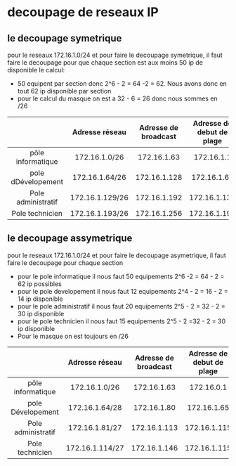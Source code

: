 # decoupage de reseaux IP

## le decoupage symetrique

pour le reseaux 172.16.1.0/24 et pour faire le decoupage symetrique, il faut faire le decoupage pour que chaque section est aux moins 50 ip de disponible
le calcul:
- 50 equipent par section donc 2^6 - 2 = 64 -2 = 62. Nous avons donc en tout 62 ip disponible par section
- pour le calcul du masque on est a 32 - 6 = 26 donc nous sommes en /26

|        | Adresse réseau | Adresse de broadcast | Adresse de debut de plage | Adresse de fin de ligne |
| :-: | :------------: | :------------------: | :------: | :-----------: |
| pôle informatique |172.16.1.0/26|172.16.1.63|172.16.1.1|172.16.1.62|
| pole dDévelopement |172.16.1.64/26|172.16.1.128|172.16.1.65|172.16.1.127|
| Pole administratif |172.16.1.129/26|172.16.1.192|172.16.1.130|172.16.191|
| Pole technicien |172.16.1.193/26|172.16.1.256|172.16.1.194|172.16.1.255|


## le decoupage assymetrique

pour le reseaux 172.16.1.0/24 et pour faire le decoupage asymetrique, il faut faire le decoupage pour chaque section
- pour le pole informatique il nous faut 50 equipements 2^6 -2 = 64 - 2 = 62 ip possibles
- pour le pole developement il nous faut 12 equipements 2^4 - 2 = 16 - 2 = 14 ip disponible
- pour le pole administratif il nous faut 20 equipements 2^5 - 2 = 32 - 2 = 30 ip disponible
- pour le pole technicien il nous faut 15 equipements 2^5 - 2 =32 - 2 = 30 ip disponible
- Pour le masque on est toujours en /26

|        | Adresse réseau | Adresse de broadcast | Adresse de debut de plage | Adresse de fin de ligne |
| :-: | :------------: | :------------------: | :------: | :-----------: |
| pôle informatique |172.16.1.0/26|172.16.1.63|172.16.0.1|172.16.0.62|
| pole Dévelopement |172.16.1.64/28|172.16.1.80|172.16.1.65|172.16.1.79|
| Pole administratif |172.16.1.81/27|172.16.1.113|172.16.1.115|172.16.1.112|
| Pole technicien |172.16.1.114/27|172.16.1.146|172.16.1.115|172.16.1.145|
